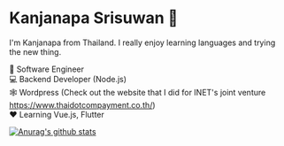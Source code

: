 # Kanjanapa Srisuwan 👋

I'm Kanjanapa from Thailand. I really enjoy learning languages and trying the new thing.<br>

💼 Software Engineer <br>
💻 Backend Developer (Node.js)<br>
🕸  Wordpress (Check out the website that I did for INET's joint venture https://www.thaidotcompayment.co.th/)<br>
❤  Learning Vue.js, Flutter<br>

[![Anurag's github stats](https://github-readme-stats.vercel.app/api?username=korsino)](https://github.com/anuraghazra/github-readme-stats)
